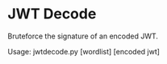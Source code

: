# JWT Decode
Bruteforce the signature of an encoded JWT.

Usage: jwtdecode.py [wordlist] [encoded jwt]
